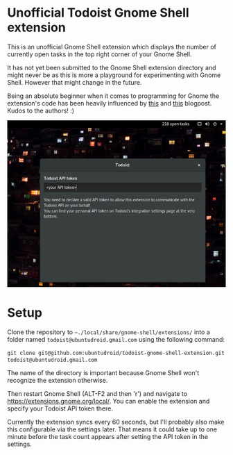 # Unofficial Todoist Gnome Shell extension

This is an unofficial Gnome Shell extension which displays the number of currently open tasks in the top right corner of your Gnome Shell.

It has not yet been submitted to the Gnome Shell extension directory and might never be as this is more a playground for experimenting with Gnome Shell. However that might change in the future.

Being an absolute beginner when it comes to programming for Gnome the extension's code has been heavily influenced by [this](http://smasue.github.io/gnome-shell-tw) and [this](http://www.mibus.org/2013/02/15/making-gnome-shell-plugins-save-their-config/) blogpost. Kudos to the authors! :)

![Screenshot](assets/todoist-gnome-shell-extension.png?raw=true "Screenshot")

# Setup

Clone the repository to `~./local/share/gnome-shell/extensions/` into a folder named `todoist@ubuntudroid.gmail.com` using the following command:

    git clone git@github.com:ubuntudroid/todoist-gnome-shell-extension.git todoist@ubuntudroid.gmail.com
    
The name of the directory is important because Gnome Shell won't recognize the extension otherwise.

Then restart Gnome Shell (ALT-F2 and then 'r') and navigate to https://extensions.gnome.org/local/. You can enable the extension and specify your Todoist API token there.

Currently the extension syncs every 60 seconds, but I'll probably also make this configurable via the settings later. That means it could take up to one minute before the task count appears after setting the API token in the settings.
